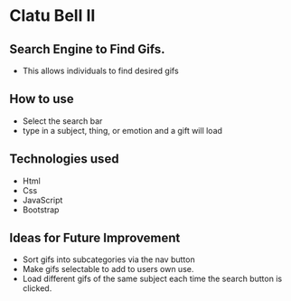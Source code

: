 # Clatu Bell II

## Search Engine to Find Gifs.
- This allows individuals to find desired gifs

## How to use
- Select the search bar
- type in a subject, thing, or emotion and a gift will load

## Technologies used
- Html
- Css
- JavaScript 
- Bootstrap 

## Ideas for Future Improvement
- Sort gifs into subcategories via the nav button
- Make gifs selectable to add to users own use.
- Load different gifs of the same subject each time the search button is clicked.